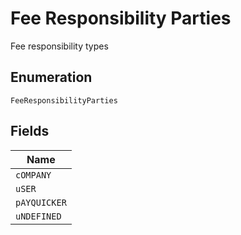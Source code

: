 
# Fee Responsibility Parties

Fee responsibility types

## Enumeration

`FeeResponsibilityParties`

## Fields

| Name |
|  --- |
| `cOMPANY` |
| `uSER` |
| `pAYQUICKER` |
| `uNDEFINED` |


